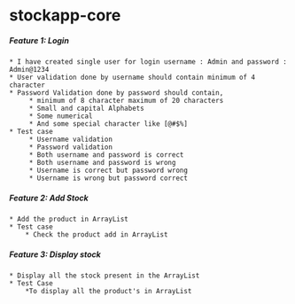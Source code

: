 # stockapp-core


##### Feature 1: Login
  	* I have created single user for login username : Admin and password : Admin@1234
  	* User validation done by username should contain minimum of 4 character
  	* Password Validation done by password should contain,
  		 * minimum of 8 character maximum of 20 characters
		 * Small and capital Alphabets
	 	 * Some numerical
		 * And some special character like [@#$%]
  	* Test case 
  		 * Username validation
  		 * Password validation
  		 * Both username and password is correct
  		 * Both username and password is wrong
  		 * Username is correct but password wrong
  		 * Username is wrong but password correct
  
##### Feature 2: Add Stock
  	* Add the product in ArrayList
  	* Test case
  		* Check the product add in ArrayList
  
##### Feature 3: Display stock
	* Display all the stock present in the ArrayList
	* Test Case
		*To display all the product's in ArrayList
